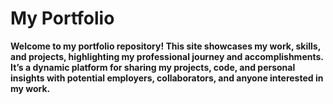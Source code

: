 # My Portfolio

**Welcome to my portfolio repository! This site showcases my work, skills, and projects, highlighting my professional journey and accomplishments. It’s a dynamic platform for sharing my projects, code, and personal insights with potential employers, collaborators, and anyone interested in my work.**
